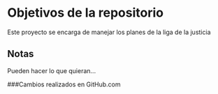 # Objetivos de la repositorio

Este proyecto se encarga de manejar los planes de la liga de la justicia


## Notas
Pueden hacer lo que quieran...

###Cambios realizados en GitHub.com
